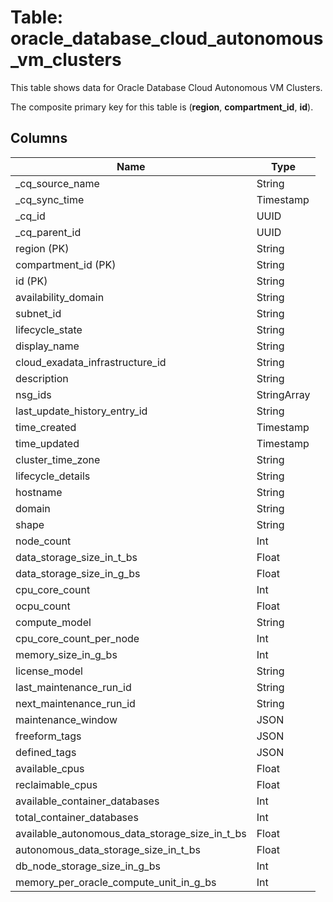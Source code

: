 # Table: oracle_database_cloud_autonomous_vm_clusters

This table shows data for Oracle Database Cloud Autonomous VM Clusters.

The composite primary key for this table is (**region**, **compartment_id**, **id**).

## Columns

| Name          | Type          |
| ------------- | ------------- |
|_cq_source_name|String|
|_cq_sync_time|Timestamp|
|_cq_id|UUID|
|_cq_parent_id|UUID|
|region (PK)|String|
|compartment_id (PK)|String|
|id (PK)|String|
|availability_domain|String|
|subnet_id|String|
|lifecycle_state|String|
|display_name|String|
|cloud_exadata_infrastructure_id|String|
|description|String|
|nsg_ids|StringArray|
|last_update_history_entry_id|String|
|time_created|Timestamp|
|time_updated|Timestamp|
|cluster_time_zone|String|
|lifecycle_details|String|
|hostname|String|
|domain|String|
|shape|String|
|node_count|Int|
|data_storage_size_in_t_bs|Float|
|data_storage_size_in_g_bs|Float|
|cpu_core_count|Int|
|ocpu_count|Float|
|compute_model|String|
|cpu_core_count_per_node|Int|
|memory_size_in_g_bs|Int|
|license_model|String|
|last_maintenance_run_id|String|
|next_maintenance_run_id|String|
|maintenance_window|JSON|
|freeform_tags|JSON|
|defined_tags|JSON|
|available_cpus|Float|
|reclaimable_cpus|Float|
|available_container_databases|Int|
|total_container_databases|Int|
|available_autonomous_data_storage_size_in_t_bs|Float|
|autonomous_data_storage_size_in_t_bs|Float|
|db_node_storage_size_in_g_bs|Int|
|memory_per_oracle_compute_unit_in_g_bs|Int|